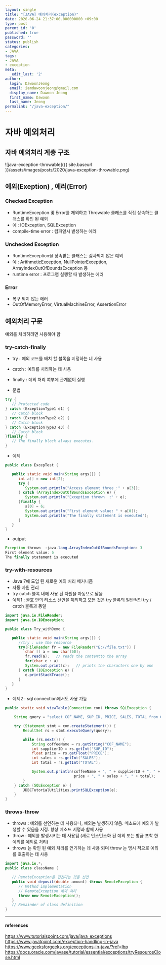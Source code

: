 ```yaml
---
layout: single
title: "[JAVA] 예외처리(exception)"
date: 2020-06-24 21:37:00.000000000 +09:00
type: post
parent_id: '0'
published: true
password: ''
status: publish
categories:
- JAVA
tags:
- JAVA
- exception
meta:
  _edit_last: '2'
author:
  login: DawoonJeong
  email: iamdawoonjeong@gmail.com
  display_name: Dawoon Jeong
  first_name: Dawoon
  last_name: Jeong
permalink: "/java-exception/"
---
```

# 자바 예외처리

## 자바 예외처리 계층 구조
![java-exception-throwable]({{ site.baseurl }}/assets/images/posts/2020/java-exception-throwable.png)

## 예외(Exeption) , 에러(Error)

### Checked Exception
- RuntimeException 및 Error를 제외하고 Throwable 클래스를 직접 상속하는 클래스를 확인 된 예외
- 예 : IOException, SQLException
- compile-time error : 컴파일시 발생하는 에러


### Unchecked Exception
- RuntimeException을 상속받는 클래스는 검사되지 않은 예외
- 예 : ArithmeticException, NullPointerException, ArrayIndexOutOfBoundsException 등
- runtime error : 프로그램 실행할 때 발생하는 에러


### Error
- 복구 되지 않는 에러
- OutOfMemoryError, VirtualMachineError, AssertionError


## 예외처리 구문
예외를 처리하려면  사용해야 함

###  try-catch-finally
- try : 예외 코드를 배치 할 블록을 지정하는 데 사용
- catch : 예외를 처리하는 데 사용
- finally : 예외 처리 여부에 관계없이 실행

- 문법


```java
try {
   // Protected code
} catch (ExceptionType1 e1) {
   // Catch block
} catch (ExceptionType2 e2) {
   // Catch block
} catch (ExceptionType3 e3) {
   // Catch block
}finally {
   // The finally block always executes.
}
```


- 예제


```java
public class ExcepTest {

   public static void main(String args[]) {
      int a[] = new int[2];
      try {
         System.out.println("Access element three :" + a[3]);
      } catch (ArrayIndexOutOfBoundsException e) {
         System.out.println("Exception thrown  :" + e);
      }finally {
         a[0] = 6;
         System.out.println("First element value: " + a[0]);
         System.out.println("The finally statement is executed");
      }
   }
}
```


- output


```java
Exception thrown  :java.lang.ArrayIndexOutOfBoundsException: 3  
First element value: 6  
The finally statement is executed  
```


### try-with-resources
- Java 7에 도입 된 새로운 예외 처리 메커니즘
- 자동 자원 관리
- try catch 블록 내에 사용 된 자원을 자동으로 닫음
- 예제1 : 괄호 안의 리소스 선언을 제외하고 모든 것은 try 블록의 일반적인 try / catch 블록과 동일


```java
import java.io.FileReader;
import java.io.IOException;

public class Try_withDemo {

   public static void main(String args[]) {
      //try : use the resource
      try(FileReader fr = new FileReader("E://file.txt")) {
         char [] a = new char[50];
         fr.read(a);   // reads the contentto the array
         for(char c : a)
         System.out.print(c);   // prints the characters one by one
      } catch (IOException e) {
         e.printStackTrace();
      }
   }
}
```  


- 예제2 : sql connection에서도 사용 가능


```java
public static void viewTable(Connection con) throws SQLException {

    String query = "select COF_NAME, SUP_ID, PRICE, SALES, TOTAL from COFFEES";

    try (Statement stmt = con.createStatement()) {
        ResultSet rs = stmt.executeQuery(query);

        while (rs.next()) {
            String coffeeName = rs.getString("COF_NAME");
            int supplierID = rs.getInt("SUP_ID");
            float price = rs.getFloat("PRICE");
            int sales = rs.getInt("SALES");
            int total = rs.getInt("TOTAL");

            System.out.println(coffeeName + ", " + supplierID + ", " +
                               price + ", " + sales + ", " + total);
        }
    } catch (SQLException e) {
        JDBCTutorialUtilities.printSQLException(e);
    }
}
```

### throws-throw
- throws : 예외를 선언하는 데 사용되나, 예외는 발생하지 않음. 메소드에 예외가 발생할 수 있음을 지정. 항상 메소드 서명과 함께 사용
- throw	: 예외를 발생시키는 데 사용됨 (새로 인스턴스화 된 예외 또는 방금 포착 한 예외를 예외로 처리)
- throws 는 확인 된 예외 처리를 연기하는 데 사용 되며 throw 는 명시 적으로 예외를 호출하는 데 사용


```java
import java.io.*;
public class className {

   // RemoteException을 던진다는 것을 선언
   public void deposit(double amount) throws RemoteException {
      // Method implementation
      // RemoteException 예외 처리
      throw new RemoteException();
   }
   // Remainder of class definition
}
```


---
#### references
<https://www.tutorialspoint.com/java/java_exceptions>  
<https://www.javatpoint.com/exception-handling-in-java>  
<https://www.geeksforgeeks.org/exceptions-in-java/?ref=lbp>  
<https://docs.oracle.com/javase/tutorial/essential/exceptions/tryResourceClose.html>
